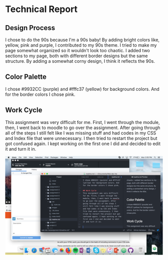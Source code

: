 # Technical Report

## Design Process
I chose to do the 90s because I'm a 90s baby! By adding bright colors like, yellow, pink and purple, I contributed to my 90s theme. I tried to make my page somewhat organized so it wouldn't look too chaotic. I added two sections to my page, both with different border designs but the same structure. By adding a somewhat corny design, I think it reflects the 90s.

## Color Palette
I chose #9932CC (purple) and #fffc37 (yellow) for background colors. And for the border colors I chose pink.

## Work Cycle
This assignment was very difficult for me. First, I went through the module, then, I went back to moodle to go over the assignment. After going through all of the steps I still felt like I was missing stuff and had codes in my CSS and Index file that were unnecessary. I then tried to restart the project but got confused again. I kept working on the first one I did and decided to edit it and turn it in.

![alt text](./images/screenshot.png)
